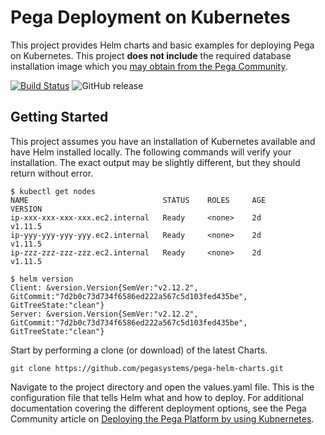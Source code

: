 # Pega Deployment on Kubernetes

This project provides Helm charts and basic examples for deploying Pega on Kubernetes. This project **does not include** the required database installation image which you [may obtain from the Pega Community](https://community.pega.com/knowledgebase/products/platform/deploy).

[![Build Status](https://travis-ci.org/pegasystems/pega-helm-charts.svg?branch=master)](https://travis-ci.org/pegasystems/pega-helm-charts)
![GitHub release](https://img.shields.io/github/release/pegasystems/pega-helm-charts.svg)

## Getting Started

This project assumes you have an installation of Kubernetes available and have Helm installed locally.  The following commands will verify your installation.  The exact output may be slightly different, but they should return without error.  
```console
$ kubectl get nodes
NAME                              STATUS    ROLES     AGE       VERSION
ip-xxx-xxx-xxx-xxx.ec2.internal   Ready     <none>    2d        v1.11.5
ip-yyy-yyy-yyy-yyy.ec2.internal   Ready     <none>    2d        v1.11.5
ip-zzz-zzz-zzz-zzz.ec2.internal   Ready     <none>    2d        v1.11.5

$ helm version
Client: &version.Version{SemVer:"v2.12.2", GitCommit:"7d2b0c73d734f6586ed222a567c5d103fed435be", GitTreeState:"clean"}
Server: &version.Version{SemVer:"v2.12.2", GitCommit:"7d2b0c73d734f6586ed222a567c5d103fed435be", GitTreeState:"clean"}
```

Start by performing a clone (or download) of the latest Charts.

`` git clone https://github.com/pegasystems/pega-helm-charts.git ``

Navigate to the project directory and open the values.yaml file.  This is the configuration file that tells Helm what and how to deploy.  For additional documentation covering the different deployment options, see the Pega Community article on [Deploying the Pega Platform by using Kubnernetes](https://community.pega.com/knowledgebase/articles/deploying-pega-platform-using-kubernetes).
